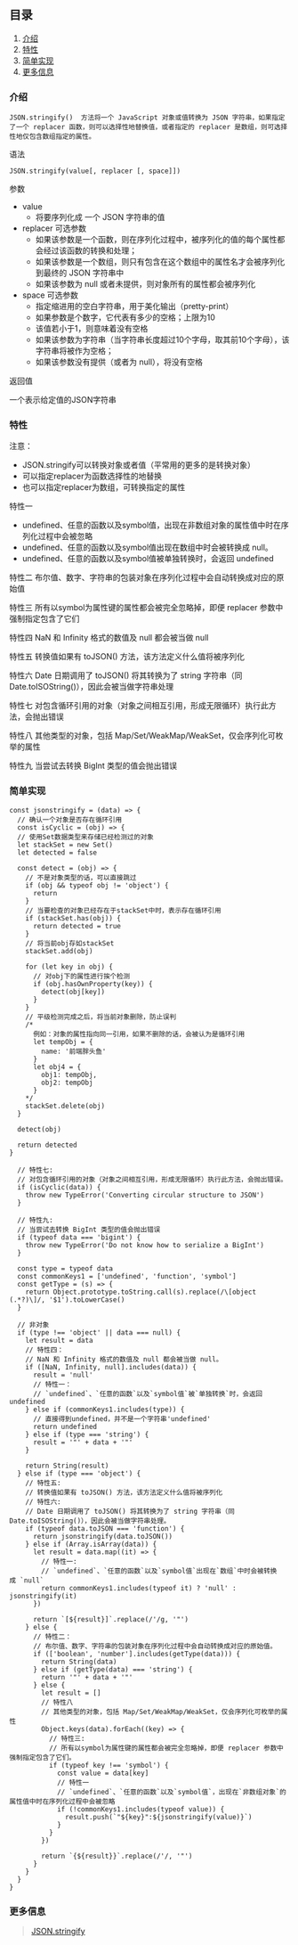 ## 目录
1. [介绍](#介绍)
2. [特性](#特性)
3. [简单实现](#简单实现)
5. [更多信息](#更多信息)

### 介绍
`
JSON.stringify()  方法将一个 JavaScript 对象或值转换为 JSON 字符串，如果指定了一个 replacer 函数，则可以选择性地替换值，或者指定的 replacer 是数组，则可选择性地仅包含数组指定的属性。
`

语法
```
JSON.stringify(value[, replacer [, space]])
```
参数
* value
  *  将要序列化成 一个 JSON 字符串的值
* replacer 可选参数
  *  如果该参数是一个函数，则在序列化过程中，被序列化的值的每个属性都会经过该函数的转换和处理；
  * 如果该参数是一个数组，则只有包含在这个数组中的属性名才会被序列化到最终的 JSON 字符串中
  * 如果该参数为 null 或者未提供，则对象所有的属性都会被序列化
* space 可选参数
  * 指定缩进用的空白字符串，用于美化输出（pretty-print）
  * 如果参数是个数字，它代表有多少的空格；上限为10
  * 该值若小于1，则意味着没有空格
  * 如果该参数为字符串（当字符串长度超过10个字母，取其前10个字母），该字符串将被作为空格；
  * 如果该参数没有提供（或者为 null），将没有空格

返回值

一个表示给定值的JSON字符串

### 特性
注意：
* JSON.stringify可以转换对象或者值（平常用的更多的是转换对象）
* 可以指定replacer为函数选择性的地替换
* 也可以指定replacer为数组，可转换指定的属性

特性一
* undefined、任意的函数以及symbol值，出现在非数组对象的属性值中时在序列化过程中会被忽略
* undefined、任意的函数以及symbol值出现在数组中时会被转换成 null。
* undefined、任意的函数以及symbol值被单独转换时，会返回 undefined

特性二
布尔值、数字、字符串的包装对象在序列化过程中会自动转换成对应的原始值

特性三
所有以symbol为属性键的属性都会被完全忽略掉，即便 replacer 参数中强制指定包含了它们

特性四
NaN 和 Infinity 格式的数值及 null 都会被当做 null

特性五
转换值如果有 toJSON() 方法，该方法定义什么值将被序列化

特性六
Date 日期调用了 toJSON() 将其转换为了 string 字符串（同Date.toISOString()），因此会被当做字符串处理

特性七
对包含循环引用的对象（对象之间相互引用，形成无限循环）执行此方法，会抛出错误

特性八
其他类型的对象，包括 Map/Set/WeakMap/WeakSet，仅会序列化可枚举的属性

特性九
当尝试去转换 BigInt 类型的值会抛出错误


### 简单实现
```
const jsonstringify = (data) => {
  // 确认一个对象是否存在循环引用
  const isCyclic = (obj) => {
  // 使用Set数据类型来存储已经检测过的对象
  let stackSet = new Set()
  let detected = false

  const detect = (obj) => {
    // 不是对象类型的话，可以直接跳过
    if (obj && typeof obj != 'object') {
      return
    }
    // 当要检查的对象已经存在于stackSet中时，表示存在循环引用
    if (stackSet.has(obj)) {
      return detected = true
    }
    // 将当前obj存如stackSet
    stackSet.add(obj)

    for (let key in obj) {
      // 对obj下的属性进行挨个检测
      if (obj.hasOwnProperty(key)) {
        detect(obj[key])
      }
    }
    // 平级检测完成之后，将当前对象删除，防止误判
    /*
      例如：对象的属性指向同一引用，如果不删除的话，会被认为是循环引用
      let tempObj = {
        name: '前端胖头鱼'
      }
      let obj4 = {
        obj1: tempObj,
        obj2: tempObj
      }
    */
    stackSet.delete(obj)
  }

  detect(obj)

  return detected
}

  // 特性七:
  // 对包含循环引用的对象（对象之间相互引用，形成无限循环）执行此方法，会抛出错误。
  if (isCyclic(data)) {
    throw new TypeError('Converting circular structure to JSON')
  }

  // 特性九:
  // 当尝试去转换 BigInt 类型的值会抛出错误
  if (typeof data === 'bigint') {
    throw new TypeError('Do not know how to serialize a BigInt')
  }

  const type = typeof data
  const commonKeys1 = ['undefined', 'function', 'symbol']
  const getType = (s) => {
    return Object.prototype.toString.call(s).replace(/\[object (.*?)\]/, '$1').toLowerCase()
  }

  // 非对象
  if (type !== 'object' || data === null) {
    let result = data
    // 特性四：
    // NaN 和 Infinity 格式的数值及 null 都会被当做 null。
    if ([NaN, Infinity, null].includes(data)) {
      result = 'null'
      // 特性一：
      // `undefined`、`任意的函数`以及`symbol值`被`单独转换`时，会返回 undefined
    } else if (commonKeys1.includes(type)) {
      // 直接得到undefined，并不是一个字符串'undefined'
      return undefined
    } else if (type === 'string') {
      result = '"' + data + '"'
    }

    return String(result)
  } else if (type === 'object') {
    // 特性五:
    // 转换值如果有 toJSON() 方法，该方法定义什么值将被序列化
    // 特性六:
    // Date 日期调用了 toJSON() 将其转换为了 string 字符串（同Date.toISOString()），因此会被当做字符串处理。
    if (typeof data.toJSON === 'function') {
      return jsonstringify(data.toJSON())
    } else if (Array.isArray(data)) {
      let result = data.map((it) => {
        // 特性一:
        // `undefined`、`任意的函数`以及`symbol值`出现在`数组`中时会被转换成 `null`
        return commonKeys1.includes(typeof it) ? 'null' : jsonstringify(it)
      })

      return `[${result}]`.replace(/'/g, '"')
    } else {
      // 特性二：
      // 布尔值、数字、字符串的包装对象在序列化过程中会自动转换成对应的原始值。
      if (['boolean', 'number'].includes(getType(data))) {
        return String(data)
      } else if (getType(data) === 'string') {
        return '"' + data + '"'
      } else {
        let result = []
        // 特性八
        // 其他类型的对象，包括 Map/Set/WeakMap/WeakSet，仅会序列化可枚举的属性
        Object.keys(data).forEach((key) => {
          // 特性三:
          // 所有以symbol为属性键的属性都会被完全忽略掉，即便 replacer 参数中强制指定包含了它们。
          if (typeof key !== 'symbol') {
            const value = data[key]
            // 特性一
            // `undefined`、`任意的函数`以及`symbol值`，出现在`非数组对象`的属性值中时在序列化过程中会被忽略
            if (!commonKeys1.includes(typeof value)) {
              result.push(`"${key}":${jsonstringify(value)}`)
            }
          }
        })

        return `{${result}}`.replace(/'/, '"')
      }
    }
  }
}
```

### 更多信息
>[JSON.stringify](https://juejin.cn/post/7017588385615200270)